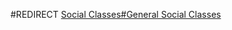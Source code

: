 #REDIRECT [Social Classes#General Social Classes](https://2b2t.miraheze.org/wiki/Social_Classes#General_Social_Classes)